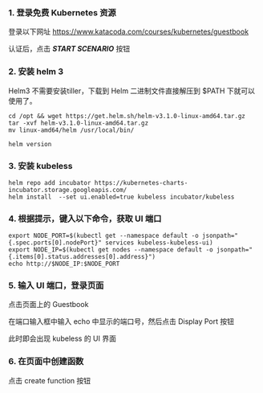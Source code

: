 ### 1. 登录免费 Kubernetes 资源

登录以下网址
https://www.katacoda.com/courses/kubernetes/guestbook

认证后，点击 ***START SCENARIO*** 按钮

### 2. 安装 helm 3

Helm3 不需要安装tiller，下载到 Helm 二进制文件直接解压到 $PATH 下就可以使用了。

```
cd /opt && wget https://get.helm.sh/helm-v3.1.0-linux-amd64.tar.gz
tar -xvf helm-v3.1.0-linux-amd64.tar.gz
mv linux-amd64/helm /usr/local/bin/

helm version
```

### 3. 安装 kubeless

```
helm repo add incubator https://kubernetes-charts-incubator.storage.googleapis.com/
helm install  --set ui.enabled=true kubeless incubator/kubeless
```

### 4. 根据提示，键入以下命令，获取 UI 端口

```
export NODE_PORT=$(kubectl get --namespace default -o jsonpath="{.spec.ports[0].nodePort}" services kubeless-kubeless-ui)
export NODE_IP=$(kubectl get nodes --namespace default -o jsonpath="{.items[0].status.addresses[0].address}")
echo http://$NODE_IP:$NODE_PORT
```

### 5. 输入 UI 端口，登录页面

点击页面上的 Guestbook

在端口输入框中输入 echo 中显示的端口号，然后点击 Display Port 按钮

此时即会出现 kubeless 的 UI 界面

### 6. 在页面中创建函数

点击 create function 按钮




